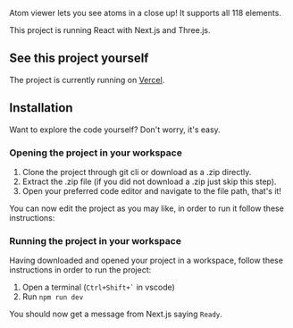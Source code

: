 Atom viewer lets you see atoms in a close up! It supports all 118 elements.

This project is running React with Next.js and Three.js.

## See this project yourself
The project is currently running on [Vercel](https://atom-viewer.vercel.app).

## Installation
Want to explore the code yourself? Don't worry, it's easy.

### Opening the project in your workspace
1. Clone the project through git cli or download as a .zip directly.
2. Extract the .zip file (if you did not download a .zip just skip this step).
3. Open your preferred code editor and navigate to the file path, that's it!

You can now edit the project as you may like, in order to run it follow these instructions:

### Running the project in your workspace
Having downloaded and opened your project in a workspace, follow these instructions in order to run the project:
1. Open a terminal (``` Ctrl+Shift+` ``` in vscode)
2. Run ` npm run dev `

You should now get a message from Next.js saying `Ready`.

